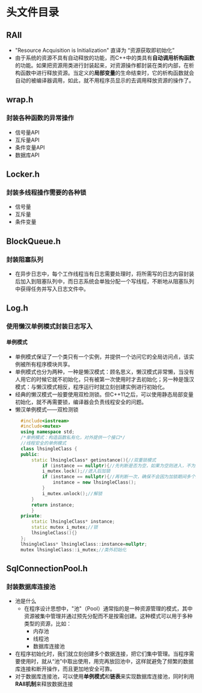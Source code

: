 # 头文件目录

## RAII
* "Resource Acquisition is Initialization" 直译为 “资源获取即初始化”
* 由于系统的资源不具有自动释放的功能，而C++中的类具有**自动调用析构函数**的功能。如果把资源用类进行封装起来，对资源操作都封装在类的内部，在析构函数中进行释放资源。当定义的**局部变量**的生命结束时，它的析构函数就会自动的被编译器调用，如此，就不用程序员显示的去调用释放资源的操作了。

## wrap.h
### 封装各种函数的异常操作
* 信号量API
* 互斥量API
* 条件变量API
* 数据库API

## Locker.h
### 封装多线程操作需要的各种锁
* 信号量
* 互斥量
* 条件变量

## BlockQueue.h
### 封装阻塞队列
* 在异步日志中，每个工作线程当有日志需要处理时，将所需写的日志内容封装后加入到阻塞队列中，而日志系统会单独分配一个写线程，不断地从阻塞队列中获得任务并写入日志文件中。

## Log.h
### 使用懒汉单例模式封装日志写入
#### 单例模式
* 单例模式保证了一个类只有一个实例，并提供一个访问它的全局访问点，该实例被所有程序模块共享。
* 单例模式也分为两种，一种是懒汉模式：顾名思义，懒汉模式非常懒，当没有人用它的时候它就不初始化，只有被第一次使用时才去初始化；另一种是饿汉模式：与懒汉模式相反，程序运行时就立刻创建实例进行初始化。
* 经典的懒汉模式一般要使用双检测锁。但C++11之后，可以使用静态局部变量初始化，就不再需要锁，编译器会负责线程安全的问题。
* 懒汉单例模式——双检测锁
  ~~~cpp
    #include<iostream>
    #include<mutex>
    using namespace std;
    /*单例模式：构造函数私有化，对外提供一个接口*/ 
    //线程安全的单例模式
    class lhsingleClass {
    public:
	    static lhsingleClass* getinstance(){//双重锁模式
		    if (instance == nullptr){//先判断是否为空，如果为空则进入，不为空说明已经存在实例，直接返回
			i_mutex.lock();//进入后加锁
			if (instance == nullptr){//再判断一次，确保不会因为加锁期间多个线程同时进入
				instance = new lhsingleClass();
			}
			i_mutex.unlock();//解锁
		}
		return instance;
	    }
    private:
        static lhsingleClass* instance;
	    static mutex i_mutex;//锁
	    lhsingleClass(){}
    };
    lhsingleClass* lhsingleClass::instance=nullptr;
    mutex lhsingleClass::i_mutex;//类外初始化
  ~~~

## SqlConnectionPool.h
### 封装数据库连接池
* 池是什么
  * 在程序设计思想中，"池"（Pool）通常指的是一种资源管理的模式，其中资源被集中管理并通过预先分配而不是按需创建。这种模式可以用于多种类型的资源，比如：
    * 内存池
    * 线程池
    * 数据库连接池
* 在程序初始化时，我们就立刻创建多个数据连接，把它们集中管理。当程序需要使用时，就从“池”中取出使用，用完再放回池中，这样就避免了频繁的数据库连接和断开操作，而且更加地安全可靠。
* 对于数据库连接池，可以使用**单例模式**和**链表**来实现数据库连接池，同时利用**RAII机制**来释放数据连接